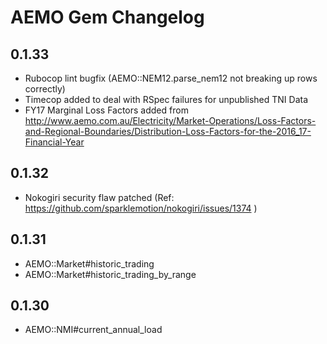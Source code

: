 # AEMO Gem Changelog

## 0.1.33

* Rubocop lint bugfix (AEMO::NEM12.parse_nem12 not breaking up rows correctly)
* Timecop added to deal with RSpec failures for unpublished TNI Data
* FY17 Marginal Loss Factors added from http://www.aemo.com.au/Electricity/Market-Operations/Loss-Factors-and-Regional-Boundaries/Distribution-Loss-Factors-for-the-2016_17-Financial-Year

## 0.1.32

* Nokogiri security flaw patched (Ref: https://github.com/sparklemotion/nokogiri/issues/1374 )

## 0.1.31

* AEMO::Market#historic_trading
* AEMO::Market#historic_trading_by_range

## 0.1.30

* AEMO::NMI#current_annual_load
